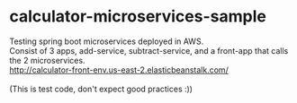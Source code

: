 # calculator-microservices-sample
Testing spring boot microservices deployed in AWS.<br />
Consist of 3 apps, add-service, subtract-service, and a front-app that calls the 2 microservices.<br />
http://calculator-front-env.us-east-2.elasticbeanstalk.com/
<br /><br />
(This is test code, don't expect good practices :))
